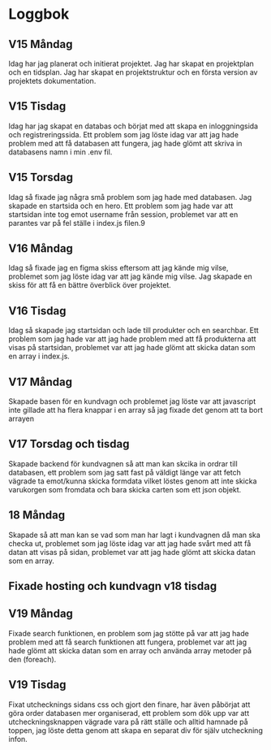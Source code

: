 # Loggbok

## V15 Måndag
Idag har jag planerat och initierat projektet. Jag har skapat en projektplan och en tidsplan. Jag har skapat en projektstruktur och en första version av projektets dokumentation.

## V15 Tisdag
Idag har jag skapat en databas och börjat med att skapa en inloggningsida och registreringssida. Ett problem som jag löste idag var att jag hade problem med att få databasen att fungera, jag hade glömt att skriva in databasens namn i min .env fil.

## V15 Torsdag
Idag så fixade jag några små problem som jag hade med databasen. Jag skapade en startsida och en hero. Ett problem som jag hade var att startsidan inte tog emot username från session, problemet var att en parantes var på fel ställe i index.js filen.9

## V16 Måndag
Idag så fixade jag en figma skiss eftersom att jag kände mig vilse, problemet som jag löste idag var att jag kände mig vilse. Jag skapade en skiss för att få en bättre överblick över projektet.

## V16 Tisdag
Idag så skapade jag startsidan och lade till produkter och en searchbar. Ett problem som jag hade var att jag hade problem med att få produkterna att visas på startsidan, problemet var att jag hade glömt att skicka datan som en array i index.js.

## V17 Måndag
Skapade basen för en kundvagn och problemet jag löste var att javascript inte gillade att ha flera knappar i en array så jag fixade det genom att ta bort arrayen

## V17 Torsdag och tisdag
Skapade backend för kundvagnen så att man kan skcika in ordrar till databasen, ett problem som jag satt fast på väldigt länge var att fetch vägrade ta emot/kunna skicka formdata vilket löstes genom att inte skicka varukorgen som fromdata och bara skicka carten som ett json objekt.

## 18 Måndag
Skapade så att man kan se vad som man har lagt i kundvagnen då man ska checka ut, problemet som jag löste idag var att jag hade svårt med att få datan att visas på sidan, problemet var att jag hade glömt att skicka datan som en array.

## Fixade hosting och kundvagn v18 tisdag

## V19 Måndag
Fixade search funktionen, en problem som jag stötte på var att jag hade problem med att få search funktionen att fungera, problemet var att jag hade glömt att skicka datan som en array och använda array metoder på den (foreach).

## V19 Tisdag
Fixat utchecknings sidans css och gjort den finare, har även påbörjat att göra order databasen mer organiserad, ett problem som dök upp var att utcheckningsknappen vägrade vara på rätt ställe och alltid hamnade på toppen, jag löste detta genom att skapa en separat div för själv utcheckning infon.